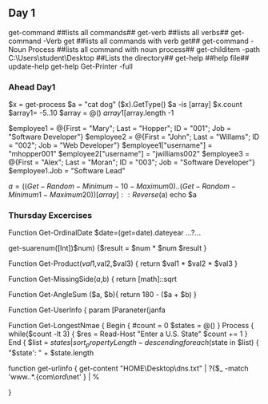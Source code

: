 ## Day 1
get-command ##lists all commands##
get-verb ##lists all verbs##
get-command -Verb get ##lists all commands with verb get##
get-command -Noun Process ##lists all command with noun process##
get-childitem -path C:\Users\student\Desktop ##Lists the directory##
get-help ##help file##
update-help
get-help Get-Printer -full

### Ahead Day1
$x = get-process
$a = "cat dog"
($x).GetType()
$a -is [array]
$x.count
$array1= -5..10
$array = @()
$array1[$array.length -1

$employee1 = @{First = "Mary"; Last = "Hopper"; ID = "001"; Job = "Software Developer"}
$employee2 = @{First = "John"; Last = "Willams"; ID = "002"; Job = "Web Developer"}
$employee1["username"] = "mhopper001"
$employee2["username"] = "jwilliams002"
$employee3 = @{First = "Alex"; Last = "Moran"; ID = "003"; Job = "Software Developer"}
$employee1.Job = "Software Lead"

$a = ((Get-Random -Minimum -10 -Maximum 0)..(Get-Random -Minimum 1 -Maximum 20))
[array]::Reverse($a)
echo $a


### Thursday Excercises
Function Get-OrdinalDate
$date=(get=date).dateyear
...?...

get-suarenum([Int])$num)
{$result = $num * $num
$result
}

Function Get-Product($val1,$val2,$val3) {
  return $val1 * $val2 * $val3
  }

Function Get-MissingSide($a,$b) {
  return [math]::sqrt

Function Get-AngleSum ($a, $b){
return 180 - ($a + $b)
}

Function Get-UserInfo {
  param [Paraneter(janfa

Function Get-LongestNmae {
  Begin { 
  #count = 0
  $states = @()
}
Process { while($count -lt 3) {
$res = Read-Host "Enter a U.S. State"
$count += 1
}
End {
$list = $states | sort _property Length - descending
foreach($state in $list) {
"$state': " + $state.length

function get-urlinfo {
get-content "HOME\Desktop\dns.txt" | ?{$_ -match 'www\..*\.{com\ord\net' } | %

}

